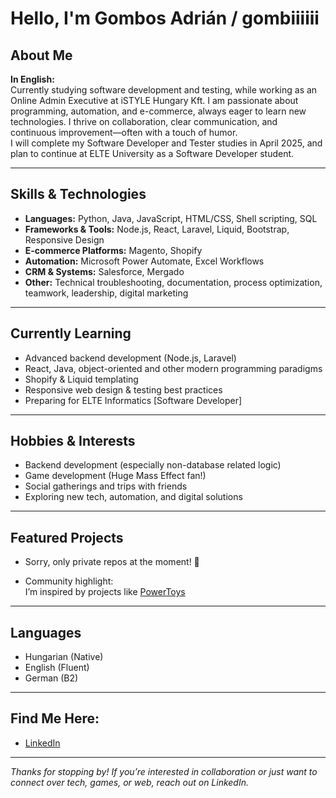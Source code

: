 # Hello, I'm Gombos Adrián / gombiiiiii



## About Me

**In English:**  
Currently studying software development and testing, while working as an Online Admin Executive at iSTYLE Hungary Kft. I am passionate about programming, automation, and e-commerce, always eager to learn new technologies. I thrive on collaboration, clear communication, and continuous improvement—often with a touch of humor.  
I will complete my Software Developer and Tester studies in April 2025, and plan to continue at ELTE University as a Software Developer student.

---

## Skills & Technologies 

- **Languages:** Python, Java, JavaScript, HTML/CSS, Shell scripting, SQL
- **Frameworks & Tools:** Node.js, React, Laravel, Liquid, Bootstrap, Responsive Design
- **E-commerce Platforms:** Magento, Shopify
- **Automation:** Microsoft Power Automate, Excel Workflows
- **CRM & Systems:** Salesforce, Mergado
- **Other:** Technical troubleshooting, documentation, process optimization, teamwork, leadership, digital marketing

---

## Currently Learning

- Advanced backend development (Node.js, Laravel)
- React, Java, object-oriented and other modern programming paradigms
- Shopify & Liquid templating
- Responsive web design & testing best practices
- Preparing for ELTE Informatics [Software Developer]

---

## Hobbies & Interests

- Backend development (especially non-database related logic)
- Game development (Huge Mass Effect fan!)
- Social gatherings and trips with friends
- Exploring new tech, automation, and digital solutions

---

## Featured Projects

- Sorry, only private repos at the moment! 🤫


- Community highlight:  
  I’m inspired by projects like [PowerToys](https://github.com/microsoft/PowerToys) 

---

## Languages

- Hungarian (Native)
- English (Fluent)
- German (B2)

---

## Find Me Here:

- [LinkedIn](https://www.linkedin.com/in/adrian-gombos-zoltan)

---

_Thanks for stopping by! If you’re interested in collaboration or just want to connect over tech, games, or web, reach out on LinkedIn._
